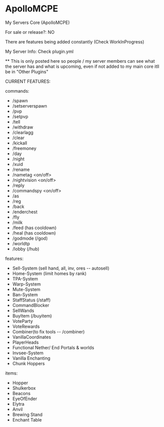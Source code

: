 # ApolloMCPE

My Servers Core (ApolloMCPE)

For sale or release?: NO

There are features being added constantly (Check WorkInProgress)

My Server Info: Check plugin.yml 

** This is only posted here so people / my server members can see what the server has and what is upcoming, even if not added to my main core itll be in "Other Plugins"

CURRENT FEATURES: 

commands: 
- /spawn 
- /setserverspawn
- /pvp
- /setpvp
- /tell
- /withdraw
- /clearlagg
- /clear
- /kickall
- /freemoney 
- /day
- /night
- /xuid
- /rename
- /nametag <on/off>
- /nightvision <on/off>
- /reply
- /commandspy <on/off> 
- /as
- /reg 
- /back
- /enderchest
- /fly
- /milk 
- /feed (has cooldown)
- /heal (has cooldown)
- /godmode (/god)
- /worldtp
- /lobby (/hub)

features:

- Sell-System (sell hand, all, inv, ores -- autosell)
- Home-System (limit homes by rank)
- TPA-System
- Warp-System
- Mute-System
- Ban-System
- StaffStatus (/staff)
- CommandBlocker
- SellWands
- BuyItem (/buyitem)
- VoteParty
- VoteRewards
- Combiner(to fix tools -- /combiner)
- VanillaCoordinates
- PlayerHeads
- Functional Nether/ End Portals & worlds
- Invsee-System
- Vanilla Enchanting 
- Chunk Hoppers

items: 

- Hopper
- Shulkerbox
- Beacons
- EyeOfEnder
- Elytra
- Anvil 
- Brewing Stand
- Enchant Table
